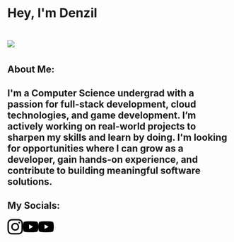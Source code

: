 # Hey, I'm Denzil <br><br> <img src="https://encrypted-tbn0.gstatic.com/images?q=tbn:ANd9GcQCiQ4sxk4UzlntibtPVh1p9W1O5JVm73A5Mg&s"><br>
## About Me:<br>
I'm a Computer Science undergrad with a passion for full-stack development, cloud technologies, and game development. I’m actively working on real-world projects to sharpen my skills and learn by doing. I'm looking for opportunities where I can grow as a developer, gain hands-on experience, and contribute to building meaningful software solutions.
---
## My Socials:
<a href="https://www.instagram.com/izzyyuniverse/"><img src="Icons/instagram.svg" height="35px"></a><a href="https://youtube.com/@izzy_wastaken"><img src="Icons/youtube.svg" height="35px"></a><a href="https://www.linkedin.com/in/DenzilDeepak/"><img src="Icons/youtube.svg" height="35px"></a>
